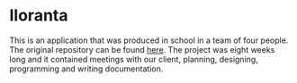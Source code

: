 # Iloranta

This is an application that was produced in school in a team of four people. The original repository can be found [here](https://github.com/JuliaIkaheimo/Iloranta).
The project was eight weeks long and it contained meetings with our client, planning, designing, programming and writing documentation.
